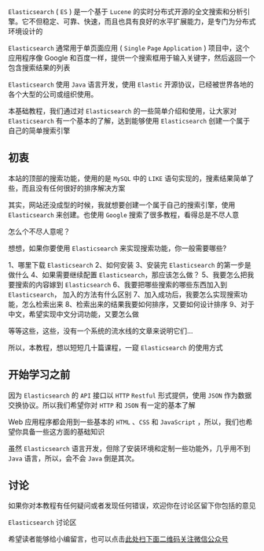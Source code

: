 `Elasticsearch` ( `ES` ) 是一个基于 `Lucene` 的实时分布式开源的全文搜索和分析引擎。它不但稳定、可靠、快速，而且也具有良好的水平扩展能力，是专门为分布式环境设计的

`Elasticsearch` 通常用于单页面应用 ( `Single` `Page` `Application` ) 项目中，这个应用程序像 Google 和百度一样，提供一个搜索框用于输入关键字，然后返回一个包含搜索结果的列表

`Elasticsearch` 使用 `Java` 语言开发，使用 `Elastic` 开源协议，已经被世界各地的各个大型的公司或组织使用。

本基础教程，我们通过对 `Elasticsearch` 的一些简单介绍和使用，让大家对 `Elasticsearch` 有一个基本的了解，达到能够使用 `Elasticsearch` 创建一个属于自己的简单搜索引擎

## 初衷 ##

本站的顶部的搜索功能，使用的是 `MySQL` 中的 `LIKE` 语句实现的，搜素结果简单了些，而且没有任何很好的排序解决方案

其实，网站还没成型的时候，我就想要创建一个属于自己的搜索引擎，使用 `Elasticsearch` 来创建。也使用 `Google` 搜索了很多教程，看得总是不尽人意

怎么个不尽人意呢？

想想，如果你要使用 `Elasticsearch` 来实现搜索功能，你一般需要哪些?

1、哪里下载 `Elasticsearch`
2、如何安装
3、安装完 `Elasticsearch` 的第一步是做什么
4、如果需要继续配置 `Elasticsearch`，那应该怎么做？
5、我要怎么把我要搜索的内容嫁到 `Elasticsearch`
6、我要把哪些搜索的哪些东西加入到 `Elasticsearch`， 加入的方法有什么区别
7、加入成功后，我要怎么实现搜索功能，怎么检索出来
8、检索出来的结果我要如何排序，又要如何设计排序
9、对于中文，希望实现中文分词功能，又要怎么做

等等这些，这些，没有一个系统的流水线的文章来说明它们...

所以，本教程，想以短短几十篇课程，一窥 `Elasticsearch` 的使用方式

## 开始学习之前 ##

因为 `Elasticsearch` 的 `API` 接口以 `HTTP` `Restful` 形式提供，使用 `JSON` 作为数据交换协议。所以我们希望你对 `HTTP` 和 `JSON` 有一定的基本了解

Web 应用程序都会用到一些基本的 `HTML` 、`CSS` 和 `JavaScript` ，所以，我们也希望你具备一些这方面的基础知识

虽然 `Elasticsearch` 语言开发，但除了安装环境和定制一些功能外，几乎用不到 `Java` 语言，所以，会不会 `Java` 倒是其次。

## 讨论 ##

如果你对本教程有任何疑问或者发现任何错误，欢迎你在讨论区留下你包括的意见

`Elasticsearch` 讨论区


希望读者能够给小编留言，也可以点击[此处扫下面二维码关注微信公众号](https://www.ycbbs.vip/?p=28 "此处扫下面二维码关注微信公众号")